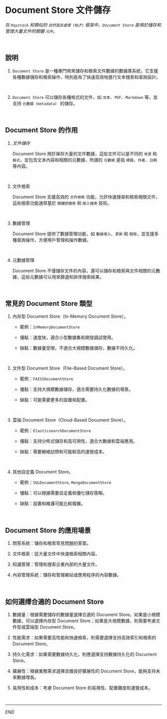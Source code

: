 #  Document Store 文件儲存

_在 `Haystack` 和類似的 `自然語言處理 (NLP)` 框架中，`Document Store` 是用於儲存和管理大量文件的關鍵 `元件`。_

<br>

## 說明

1. `Document Store` 是一種專門用來儲存和檢索文件數據的數據庫系統，它支援各種數據儲存和檢索操作，特別是為了快速高效地進行文本搜索和查詢設計。

<br>

2. `Document Store` 可以儲存各種格式的文件，如 `文本`、`PDF`、`Markdown` 等，並支持 `元數據（metadata）` 的儲存。

<br>

## Document Store 的作用

1. _文件儲存_

   Document Store 用於保存大量的文件數據，這些文件可以是不同的 `來源` 和 `格式`，並包含文本內容和相關的元數據，所謂的 `元數據` 是指 `標題`、`作者`、`日期` 等內容。

<br>

2. 文件檢索

   Document Store 支援高效的 `文件檢索` 功能，允許快速搜尋和檢索相關文件，這些檢索功能通常基於 `關鍵詞搜索` 和 `嵌入搜索` 技術。

<br>

3. 數據管理

   Document Store 提供了數據管理功能，如 `數據導入`、`更新` 和 `刪除`，並支援多種查詢操作，方便用戶管理和操作數據。

<br>

4. 元數據管理

   Document Store 不僅儲存文件的內容，還可以儲存和檢索與文件相關的元數據，這些元數據可以用來篩選和排序搜索結果。

<br>

## 常見的 Document Store 類型

1. 內存型 Document Store（In-Memory Document Store）。

   - 範例：`InMemoryDocumentStore`

   - 優點：速度快，適合小型數據集和開發調試使用。

   - 缺點：數據量受限，不適合大規模數據儲存，數據不持久化。

<br>

2. 文件型 Document Store（File-Based Document Store）。

   - 範例：`FAISSDocumentStore`

   - 優點：支持大規模數據儲存，適合需要持久化數據的場景。

   - 缺點：可能需要更多的設置和配置。

<br>

3. 雲端 Document Store（Cloud-Based Document Store）。

   - 範例：`ElasticsearchDocumentStore`

   - 優點：支持分佈式儲存和高可用性，適合大數據和雲端應用。

   - 缺點：需要網絡訪問和可能較高的運營成本。

<br>

4. 其他自定義 Document Store。

   - 範例：`SQLDocumentStore`, `MongoDocumentStore`

   - 優點：可以根據需要自定義和優化儲存策略。

   - 缺點：設置和維護可能比較複雜。

<br>

## Document Store 的應用場景

1. 問答系統：儲存和檢索常見問題的答案。

2. 文件檢索：從大量文件中快速檢索相關內容。

3. 知識管理：管理和搜索企業內部的大量文件。

4. 內容管理系統：儲存和管理網站或應用程序的內容數據。

<br>

## 如何選擇合適的 Document Store

1. 數據量：根據需要儲存的數據量選擇合適的 Document Store。如果是小規模數據，可以選擇內存型 Document Store；如果是大規模數據，則需要考慮文件型或雲端型 Document Store。

2. 性能需求：如果需要高性能和快速檢索，則需要選擇支持高效索引和檢索的 Document Store。

3. 持久化需求：如果需要數據持久化，則應選擇支持數據持久化的 Document Store。

4. 擴展性：根據業務需求選擇具備良好擴展性的 Document Store，能夠支持未來數據增長。

5. 易用性和成本：考慮 Document Store 的易用性、配置難度和運營成本。

<br>

___

_END_